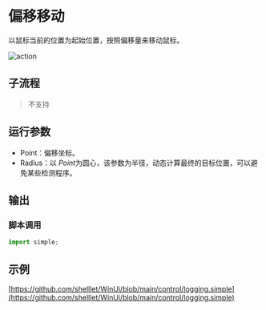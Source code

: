 # 偏移移动 
以鼠标当前的位置为起始位置，按照偏移量来移动鼠标。


![action](./images/2022-12-26_163737.png ':size=90%')


## 子流程
> 不支持


## 运行参数

* Point：偏移坐标。
* Radius：以 *Point*为圆心，该参数为半径，动态计算最终的目标位置，可以避免某些检测程序。

## 输出


### 脚本调用

```python
import simple;

```

## 示例

[https://github.com/shelllet/WinUi/blob/main/control/logging.simple](https://github.com/shelllet/WinUi/blob/main/control/logging.simple)

